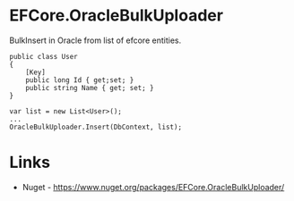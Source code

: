 # EFCore.OracleBulkUploader

BulkInsert in Oracle from list of efcore entities.

```
public class User
{
    [Key]
    public long Id { get;set; }
    public string Name { get; set; }
}
```

```
var list = new List<User>();
...
OracleBulkUploader.Insert(DbContext, list);
```

# Links
* Nuget - https://www.nuget.org/packages/EFCore.OracleBulkUploader/
